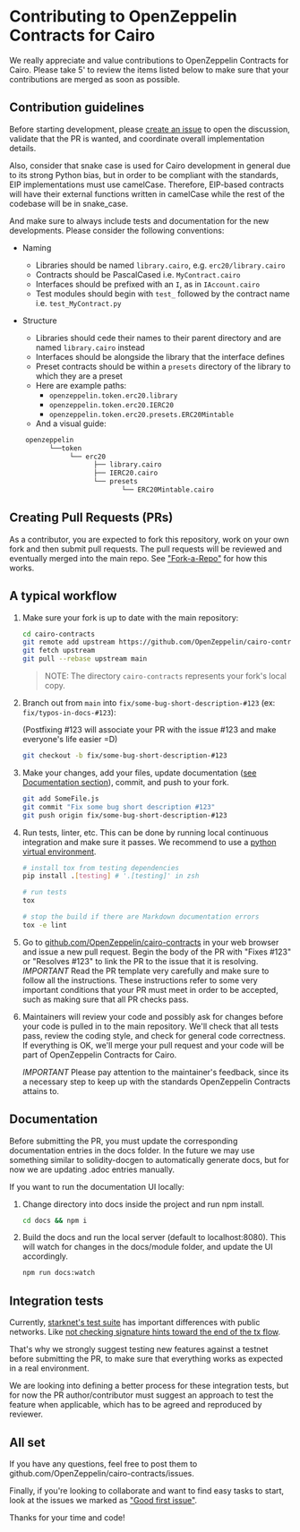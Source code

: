 # Contributing to OpenZeppelin Contracts for Cairo

We really appreciate and value contributions to OpenZeppelin Contracts for Cairo. Please take 5' to review the items listed below to make sure that your contributions are merged as soon as possible.

## Contribution guidelines

Before starting development, please [create an issue](https://github.com/OpenZeppelin/cairo-contracts/issues/new/choose) to open the discussion, validate that the PR is wanted, and coordinate overall implementation details.

Also, consider that snake case is used for Cairo development in general due to its strong Python bias, but in order to be compliant with the standards, EIP implementations must use camelCase. Therefore, EIP-based contracts will have their external functions written in camelCase while the rest of the codebase will be in snake_case.

And make sure to always include tests and documentation for the new developments. Please consider the following conventions:

- Naming
  - Libraries should be named `library.cairo`, e.g. `erc20/library.cairo`
  - Contracts should be PascalCased i.e. `MyContract.cairo`
  - Interfaces should be prefixed with an `I`, as in `IAccount.cairo`
  - Test modules should begin with `test_` followed by the contract name i.e. `test_MyContract.py`

- Structure
  - Libraries should cede their names to their parent directory and are named `library.cairo` instead
  - Interfaces should be alongside the library that the interface defines
  - Preset contracts should be within a `presets` directory of the library to which they are a preset
  - Here are example paths:
    - `openzeppelin.token.erc20.library`
    - `openzeppelin.token.erc20.IERC20`
    - `openzeppelin.token.erc20.presets.ERC20Mintable`
  - And a visual guide:

```python
    openzeppelin
          └──token
               └── erc20
                     ├── library.cairo
                     ├── IERC20.cairo
                     └── presets
                            └── ERC20Mintable.cairo
```

## Creating Pull Requests (PRs)

As a contributor, you are expected to fork this repository, work on your own fork and then submit pull requests. The pull requests will be reviewed and eventually merged into the main repo. See ["Fork-a-Repo"](https://help.github.com/articles/fork-a-repo/) for how this works.

## A typical workflow

1. Make sure your fork is up to date with the main repository:

    ```sh
    cd cairo-contracts
    git remote add upstream https://github.com/OpenZeppelin/cairo-contracts.git
    git fetch upstream
    git pull --rebase upstream main
    ```

    > NOTE: The directory `cairo-contracts` represents your fork's local copy.

2. Branch out from `main` into `fix/some-bug-short-description-#123` (ex: `fix/typos-in-docs-#123`):

    (Postfixing #123 will associate your PR with the issue #123 and make everyone's life easier =D)

    ```sh
    git checkout -b fix/some-bug-short-description-#123
    ```

3. Make your changes, add your files, update documentation ([see Documentation section](#documentation)), commit, and push to your fork.

    ```sh
    git add SomeFile.js
    git commit "Fix some bug short description #123"
    git push origin fix/some-bug-short-description-#123
    ```

4. Run tests, linter, etc. This can be done by running local continuous integration and make sure it passes. We recommend to use a [python virtual environment](https://docs.python.org/3/tutorial/venv.html).

    ```bash
    # install tox from testing dependencies
    pip install .[testing] # '.[testing]' in zsh

    # run tests
    tox

    # stop the build if there are Markdown documentation errors
    tox -e lint
    ```

5. Go to [github.com/OpenZeppelin/cairo-contracts](https://github.com/OpenZeppelin/cairo-contracts) in your web browser and issue a new pull request.
    Begin the body of the PR with "Fixes #123" or "Resolves #123" to link the PR to the issue that it is resolving.
    *IMPORTANT* Read the PR template very carefully and make sure to follow all the instructions. These instructions
    refer to some very important conditions that your PR must meet in order to be accepted, such as making sure that all PR checks pass.

6. Maintainers will review your code and possibly ask for changes before your code is pulled in to the main repository. We'll check that all tests pass, review the coding style, and check for general code correctness. If everything is OK, we'll merge your pull request and your code will be part of OpenZeppelin Contracts for Cairo.

    *IMPORTANT* Please pay attention to the maintainer's feedback, since its a necessary step to keep up with the standards OpenZeppelin Contracts attains to.

## Documentation

Before submitting the PR, you must update the corresponding documentation entries in the docs folder. In the future we may use something similar to solidity-docgen to automatically generate docs, but for now we are updating .adoc entries manually.

If you want to run the documentation UI locally:

1. Change directory into docs inside the project and run npm install.

    ```bash
    cd docs && npm i
    ```

2. Build the docs and run the local server (default to localhost:8080). This will watch for changes in the docs/module folder, and update the UI accordingly.

    ```bash
    npm run docs:watch
    ```

## Integration tests

Currently, [starknet's test suite](https://github.com/starkware-libs/cairo-lang/blob/master/src/starkware/starknet/testing/starknet.py) has important differences with public networks. Like [not checking signature hints toward the end of the tx flow](https://github.com/OpenZeppelin/cairo-contracts/issues/386).

That's why we strongly suggest testing new features against a testnet before submitting the PR, to make sure that everything works as expected in a real environment.

We are looking into defining a better process for these integration tests, but for now the PR author/contributor must suggest an approach to test the feature when applicable, which has to be agreed and reproduced by reviewer.

## All set

If you have any questions, feel free to post them to github.com/OpenZeppelin/cairo-contracts/issues.

Finally, if you're looking to collaborate and want to find easy tasks to start, look at the issues we marked as ["Good first issue"](https://github.com/OpenZeppelin/cairo-contracts/labels/good%20first%20issue).

Thanks for your time and code!
